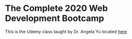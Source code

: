 # The Complete 2020 Web Development Bootcamp

This is the Udemy class taught by Dr. Angela Yu located [here](https://www.udemy.com/course/the-complete-web-development-bootcamp/)